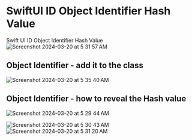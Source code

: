 # SwiftUI ID Object Identifier Hash Value
Swift UI ID Object Identifier Hash Value
![Screenshot 2024-03-20 at 5 31 57 AM](https://github.com/danielurra/Swift-UI-ID-Object-Identifier-Hash-Value/assets/51704179/110c71a6-fab5-4fec-89f6-381ac22af595)<br>
## Object Identifier - add it to the class
![Screenshot 2024-03-20 at 5 35 40 AM](https://github.com/danielurra/Swift-UI-ID-Object-Identifier-Hash-Value/assets/51704179/535b4306-bdbf-4752-bd64-84acf79adc46)<br>
## Object Identifier - how to reveal the Hash value
![Screenshot 2024-03-20 at 5 29 44 AM](https://github.com/danielurra/Swift-UI-ID-Object-Identifier-Hash-Value/assets/51704179/76be6ead-67f1-44e6-bec5-81cf70d85ca4)

![Screenshot 2024-03-20 at 5 30 43 AM](https://github.com/danielurra/Swift-UI-ID-Object-Identifier-Hash-Value/assets/51704179/06b72cc7-38d9-483b-a908-ecfd10ea4e3b)
![Screenshot 2024-03-20 at 5 31 20 AM](https://github.com/danielurra/Swift-UI-ID-Object-Identifier-Hash-Value/assets/51704179/3b88991f-b3e7-4e09-b9a1-45520a9c6435)

